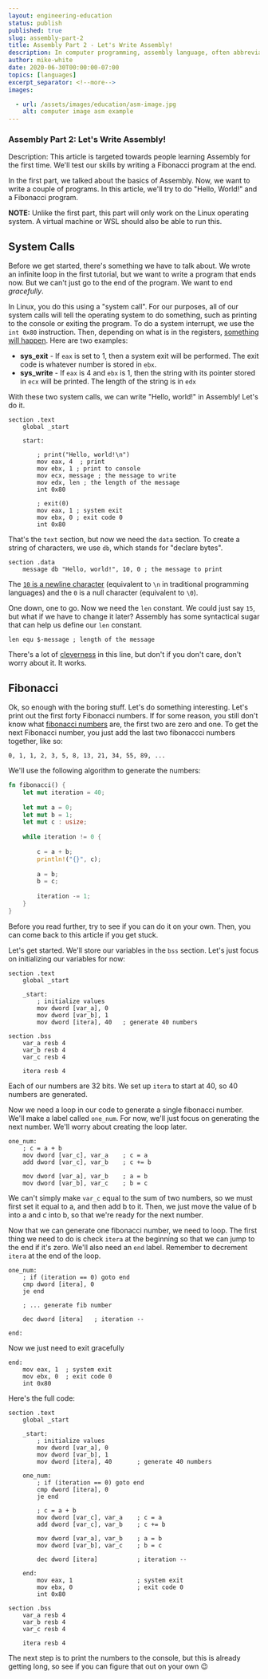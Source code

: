 ```yaml
---
layout: engineering-education
status: publish
published: true
slug: assembly-part-2
title: Assembly Part 2 - Let's Write Assembly!
description: In computer programming, assembly language, often abbreviated asm, is any low-level programming language in which there is a very strong correspondence between the instructions in the language and the architecture's machine code instructions.
author: mike-white
date: 2020-06-30T00:00:00-07:00
topics: [languages]
excerpt_separator: <!--more-->
images:

  - url: /assets/images/education/asm-image.jpg
    alt: computer image asm example
---
```


### Assembly Part 2: Let's Write Assembly!

Description: This article is targeted towards people learning Assembly for the first time. We'll test our skills by writing a Fibonacci program at the end.

In the first part, we talked about the basics of Assembly. Now, we want to write a couple of programs. In this article, we'll try to do "Hello, World!" and a Fibonacci program.

**NOTE:** Unlike the first part, this part will only work on the Linux operating system. A virtual machine or WSL should also be able to run this.

## System Calls

Before we get started, there's something we have to talk about. We wrote an infinite loop in the first tutorial, but we want to write a program that ends now. But we can't just go to the end of the program. We want to end *gracefully*.

In Linux, you do this using a "system call". For our purposes, all of our system calls will tell the operating system to do something, such as printing to the console or exiting the program. To do a system interrupt, we use the `int 0x80` instruction. Then, depending on what is in the registers, [something will happen](http://blog.rchapman.org/posts/Linux_System_Call_Table_for_x86_64/). Here are two examples:

* **sys_exit** - If `eax` is set to 1, then a system exit will be performed. The exit code is whatever number is stored in `ebx`.
* **sys_write** - If `eax` is 4 and `ebx` is 1, then the string with its pointer stored in `ecx` will be printed. The length of the string is in `edx`

With these two system calls, we can write "Hello, world!" in Assembly! Let's do it.

```assembly
section .text
	global _start
	
	start:

		; print("Hello, world!\n")
		mov eax, 4	; print
		mov ebx, 1 ; print to console
		mov ecx, message ; the message to write
		mov edx, len ; the length of the message
		int 0x80
		
		; exit(0)
		mov eax, 1 ; system exit
		mov ebx, 0 ; exit code 0
		int 0x80
```

That's the `text` section, but now we need the `data` section. To create a string of characters, we use `db`, which stands for "declare bytes".

```assembly
section .data
	message db "Hello, world!", 10, 0 ; the message to print
```

The [`10` is a newline character](http://www.asciitable.com/) (equivalent to `\n` in traditional programming languages) and the `0` is a null character (equivalent to `\0`).

One down, one to go. Now we need the `len` constant. We could just say `15`, but what if we have to change it later? Assembly has some syntactical sugar that can help us define our `len` constant.

```assembly
len equ $-message ; length of the message
```

There's a lot of [cleverness](https://stackoverflow.com/a/20411716/12195838) in this line, but don't if you don't care, don't worry about it. It works.

## Fibonacci

Ok, so enough with the boring stuff. Let's do something interesting. Let's print out the first forty Fibonacci numbers. If for some reason, you still don't know what [fibonacci numbers](https://www.mathsisfun.com/numbers/fibonacci-sequence.html) are, the first two are zero and one. To get the next Fibonacci number, you just add the last two fibonaccci numbers together, like so:

`0, 1, 1, 2, 3, 5, 8, 13, 21, 34, 55, 89, ...`

We'll use the following algorithm to generate the numbers:

```rust
fn fibonacci() {
    let mut iteration = 40;
    
    let mut a = 0;
    let mut b = 1;
    let mut c : usize;
    
    while iteration != 0 {
        
        c = a + b;
        println!("{}", c);
        
        a = b;
        b = c;
        
        iteration -= 1;
    }
}
```

Before you read further, try to see if you can do it on your own. Then, you can come back to this article if you get stuck.

Let's get started. We'll store our variables in the `bss` section. Let's just focus on initializing our variables for now:

```assembly
section .text
	global _start
	
	_start:
		; initialize values
		mov dword [var_a], 0
		mov dword [var_b], 1
		mov dword [itera], 40	; generate 40 numbers
		
section .bss
	var_a resb 4
	var_b resb 4
	var_c resb 4
	
	itera resb 4
```

Each of our numbers are 32 bits. We set up `itera` to start at 40, so 40 numbers are generated.

Now we need a loop in our code to generate a single fibonacci number. We'll make a label called `one_num`. For now, we'll just focus on generating the next number. We'll worry about creating the loop later.

```assembly
one_num:
	; c = a + b
	mov dword [var_c], var_a	; c = a
	add dword [var_c], var_b	; c += b
	
	mov dword [var_a], var_b	; a = b
	mov dword [var_b], var_c	; b = c
```

We can't simply make `var_c` equal to the sum of two numbers, so we must first set it equal to a, and then add b to it. Then, we just move the value of b into a and c into b, so that we're ready for the next number.

Now that we can generate one fibonacci number, we need to loop. The first thing we need to do is check `itera` at the beginning so that we can jump to the end if it's zero. We'll also need an `end` label. Remember to decrement `itera` at the end of the loop.

```assembly
one_num:
	; if (iteration == 0) goto end
	cmp dword [itera], 0
	je end
	
	; ... generate fib number
	
	dec dword [itera]	; iteration --

end:
```

Now we just need to exit gracefully

```assembly
end:
	mov eax, 1	; system exit
	mov ebx, 0	; exit code 0
	int 0x80
```

Here's the full code:

```assembly
section .text
	global _start
	
	_start:
		; initialize values
		mov dword [var_a], 0
		mov dword [var_b], 1
		mov dword [itera], 40		; generate 40 numbers
	
	one_num:
		; if (iteration == 0) goto end
		cmp dword [itera], 0
		je end
	
		; c = a + b
		mov dword [var_c], var_a	; c = a
		add dword [var_c], var_b	; c += b
	
		mov dword [var_a], var_b	; a = b
		mov dword [var_b], var_c	; b = c
	
		dec dword [itera]			; iteration --

	end:
		mov eax, 1					; system exit
		mov ebx, 0					; exit code 0
		int 0x80
		
section .bss
	var_a resb 4
	var_b resb 4
	var_c resb 4
	
	itera resb 4
```

The next step is to print the numbers to the console, but this is already getting long, so see if you can figure that out on your own :wink:

